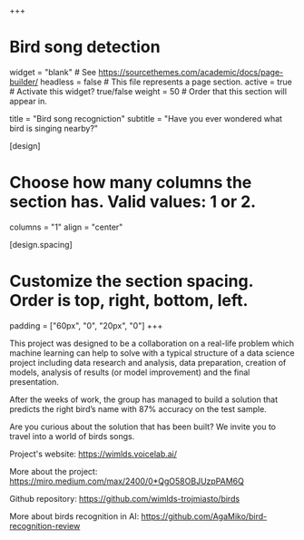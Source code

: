 +++
# Bird song detection
widget = "blank"  # See https://sourcethemes.com/academic/docs/page-builder/
headless = false  # This file represents a page section.
active = true  # Activate this widget? true/false
weight = 50  # Order that this section will appear in.

title = "Bird song recogniction"
subtitle = "Have you ever wondered what bird is singing nearby?"

[design]
  # Choose how many columns the section has. Valid values: 1 or 2.
  columns = "1"
  align = "center"
  
[design.spacing]
  # Customize the section spacing. Order is top, right, bottom, left.
  padding = ["60px", "0", "20px", "0"]
+++


This project was designed to be a collaboration on a real-life problem which machine learning can help to solve with a typical structure of a data science project including data research and analysis, data preparation, creation of models, analysis of results (or model improvement) and the final presentation.

After the weeks of work, the group has managed to build a solution that predicts the right bird’s name with 87% accuracy on the test sample.

Are you curious about the solution that has been built? We invite you to travel into a world of birds songs.

Project's website: https://wimlds.voicelab.ai/

More about the project: https://miro.medium.com/max/2400/0*QgO58OBJUzpPAM6Q

Github repository: https://github.com/wimlds-trojmiasto/birds

More about birds recognition in AI: https://github.com/AgaMiko/bird-recognition-review
      



